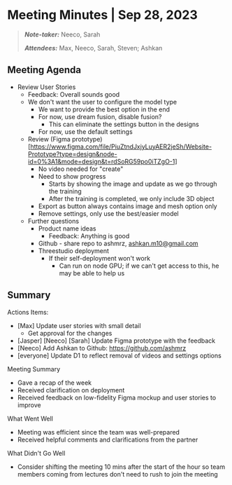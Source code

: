 # Meeting Minutes | Sep 28, 2023

>_**Note-taker:**_ Neeco, Sarah
>
> _**Attendees:**_ Max, Neeco, Sarah, Steven; Ashkan

## Meeting Agenda
- Review User Stories
  - Feedback: Overall sounds good
  - We don't want the user to configure the model type
    - We want to provide the best option in the end
    - For now, use dream fusion, disable fusion?
      - This can eliminate the settings button in the designs
    - For now, use the default settings
  - Review (Figma prototype)[https://www.figma.com/file/PiuZtndJxjyLuyAER2jeSh/Website-Prototype?type=design&node-id=0%3A1&mode=design&t=rdSoRG59po0iTZgO-1]
    - No video needed for "create"
    - Need to show progress
      - Starts by showing the image and update as we go through the training
      - After the training is completed, we only include 3D object
    - Export as button always contains image and mesh option only
    - Remove settings, only use the best/easier model
  - Further questions
    - Product name ideas
      - Feedback: Anything is good
    - Github - share repo to ashmrz, ashkan.m10@gmail.com
    - Threestudio deployment
      - If their self-deployment won't work
        - Can run on node GPU; if we can't get access to this, he may be able to help us
         
## Summary
Actions Items:
- \[Max] Update user stories with small detail
  - Get approval for the changes
- \[Jasper] \[Neeco] \[Sarah] Update Figma prototype with the feedback
- \[Neeco] Add Ashkan to Github: https://github.com/ashmrz
- \[everyone] Update D1 to reflect removal of videos and settings options

Meeting Summary
- Gave a recap of the week
- Received clarification on deployment
- Received feedback on low-fidelity Figma mockup and user stories to improve

What Went Well
- Meeting was efficient since the team was well-prepared
- Received helpful comments and clarifications from the partner

What Didn't Go Well
- Consider shifting the meeting 10 mins after the start of the hour so team members coming from lectures don't need to rush to join the meeting
